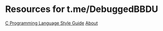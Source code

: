 # Resources for t.me/DebuggedBBDU

[C Programming Language Style Guide](/c-style-guide.md)
[About](/about.md)
